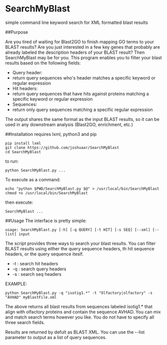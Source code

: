 SearchMyBlast
=============

simple command line keyword search for XML formatted blast results


##Purpose

Are you tired of waiting for Blast2GO to finish mapping GO terms to your BLAST results?
Are you just interested in a few key genes that probably are already labeled the description headers of your BLAST result? 
Then SearchMyBlast may be for you. This program enables you to filter your blast results based on the following fields:

* Query header: 
 * return query sequences who's header matches a specific keyword or regular expression
* Hit headers:
 * return query sequences that have hits against proteins matching a specific keyword or regular expression
* Sequences:
 * return only query sequences matching a specific regular expression

The output shares the same format as the input BLAST results, so it can be used in any downstream analysis (Blast2GO, enrichment, etc.)

##Installation
requires lxml, python3 and pip

    pip install lxml
    git clone https://github.com/joshuaar/SearchMyBlast
    cd SearchMyBlast

to run:

    python SearchMyBlast.py ...

To execute as a command:

    echo "python $PWD/SearchMyBlast.py $@" > /usr/local/bin/SearchMyBlast
    chmod +x /usr/local/bin/SearchMyBlast
    
then execute:

    SearchMyBlast ...
    
    
##Usage
The interface is pretty simple:

    usage: SearchMyBlast.py [-h] [-q QUERY] [-t HIT] [-s SEQ] [--xml] [--list] input

The script provides three ways to search your blast results. You can filter BLAST results using either the query sequence headers, th hit sequence headers, or the query sequence iteslf.
    
* -t : search hit headers
* -q : search query headers
* -s : search seq headers

EXAMPLE:

    python SearchMyBlast.py -q "isotig1.*" -t "Olfactory|olfactory" -s "AVHAD" myBlastFile.xml

The above returns all blast results from sequences labeled isotig1.* that align with olfactory proteins and contain the sequence AVHAD.
You can mix and match search terms however you like. You do not have to specify all three search fields.

Results are returned by defult as BLAST XML. You can use the --list parameter to output as a list of query sequences.
